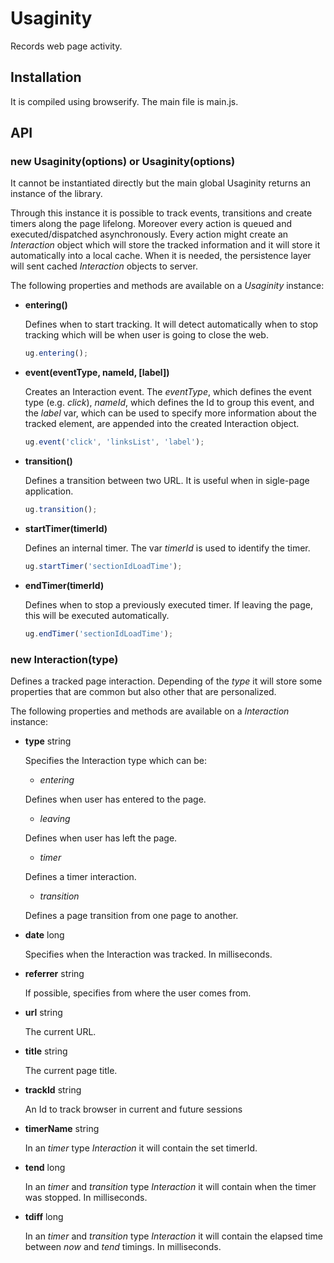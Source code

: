 # Usaginity

Records web page activity.

## Installation
It is compiled using browserify. The main file is main.js.

## API

### new Usaginity(options) or Usaginity(options)
It cannot be instantiated directly but the main global Usaginity returns an instance of the library.

Through this instance it is possible to track events, transitions and create timers along the page lifelong.
Moreover every action is queued and executed/dispatched asynchronously. Every action might create an *Interaction* object which will store the tracked information and it will store it automatically into a local cache. When it is needed, the persistence layer will sent cached *Interaction* objects to server.

The following properties and methods are available on a *Usaginity* instance:

* **entering()**

	Defines when to start tracking. It will detect automatically when to stop tracking which will be when user is going to close the web.

  ```javascript
  ug.entering();
  ```
* **event(eventType, nameId, [label])**

	Creates an Interaction event. The *eventType*, which defines the event type (e.g. *click*), *nameId*, which defines the Id to group this event, and the *label* var, which can be used to specify more information about the tracked element, are appended into the created Interaction object.
    
  ```javascript
  ug.event('click', 'linksList', 'label');
  ```

* **transition()**

	Defines a transition between two URL. It is useful when in sigle-page application.
    
  ```javascript
  ug.transition();
  ```

* **startTimer(timerId)**

	Defines an internal timer. The var *timerId* is used to identify the timer.
    
  ```javascript
  ug.startTimer('sectionIdLoadTime');
  ```

* **endTimer(timerId)**

	Defines when to stop a previously executed timer. If leaving the page, this will be executed automatically.
    
  ```javascript
  ug.endTimer('sectionIdLoadTime');
  ```
  
### new Interaction(type)
Defines a tracked page interaction. Depending of the *type* it will store some properties that are common but also other that are personalized.

The following properties and methods are available on a *Interaction* instance:

* **type** string

	Specifies the Interaction type which can be:

  * *entering*

  Defines when user has entered to the page.
  
  * *leaving*

  Defines when user has left the page.

  * *timer*

  Defines a timer interaction.
  
  * *transition*
  
  Defines a page transition from one page to another.
  
* **date** long

  Specifies when the Interaction was tracked. In milliseconds.
  
* **referrer** string

  If possible, specifies from where the user comes from.
  
* **url** string

  The current URL.

* **title** string

  The current page title.

* **trackId** string

  An Id to track browser in current and future sessions

* **timerName** string

  In an *timer* type *Interaction* it will contain the set timerId.

* **tend** long

  In an *timer* and *transition* type *Interaction* it will contain when the timer was stopped. In milliseconds.

* **tdiff** long

  In an *timer* and *transition* type *Interaction* it will contain the elapsed time between *now* and *tend* timings. In milliseconds.
